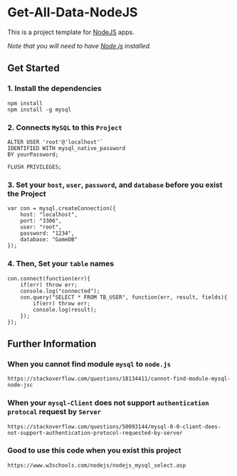 # Get-All-Data-NodeJS

This is a project template for [NodeJS](https://nodejs.org) apps.

*Note that you will need to have [Node.js](https://nodejs.org) installed.*

## Get Started

### 1. Install the dependencies

```cd MySQL-NodeJS
npm install
npm install -g mysql
```

### 2. Connects `MySQL` to this `Project`

```text
ALTER USER 'root'@'localhost'`
IDENTIFIED WITH mysql_native_password
BY yourPassword;

FLUSH PRIVILEGES;
```

### 3. Set your `host`, `user`, `password`, and `database` before you exist the Project

```text
var con = mysql.createConnection({
    host: "localhost",
    port: "3306",
    user: "root",
    password: "1234",
    database: "GameDB"
});
```

### 4. Then, Set your `table` names

```text
con.connect(function(err){
    if(err) throw err;
    console.log("connected");
    con.query("SELECT * FROM TB_USER", function(err, result, fields){
        if(err) throw err;
        console.log(result);
    });
});
```

## Further Information

### When you cannot find module `mysql` to `node.js`

```https://stackoverflow.com/questions/18134411/cannot-find-module-mysql-node-jsc```

### When your `mysql-Client` does not support `authentication protocal` request by `Server`

```https://stackoverflow.com/questions/50093144/mysql-8-0-client-does-not-support-authentication-protocol-requested-by-server```

### Good to use this code when you exist this project

```https://www.w3schools.com/nodejs/nodejs_mysql_select.asp```
